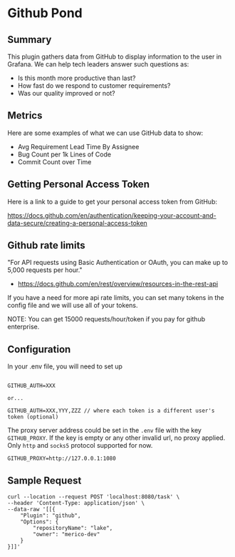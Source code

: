 # Github Pond

## Summary

This plugin gathers data from GitHub to display information to the user in Grafana. We can help tech leaders answer such questions as:

- Is this month more productive than last?
- How fast do we respond to customer requirements?
- Was our quality improved or not?

## Metrics

Here are some examples of what we can use GitHub data to show:
- Avg Requirement Lead Time By Assignee
- Bug Count per 1k Lines of Code
- Commit Count over Time

## Getting Personal Access Token

Here is a link to a guide to get your personal access token from GitHub:

https://docs.github.com/en/authentication/keeping-your-account-and-data-secure/creating-a-personal-access-token

## Github rate limits

"For API requests using Basic Authentication or OAuth, you can make up to 5,000 requests per hour."

- https://docs.github.com/en/rest/overview/resources-in-the-rest-api

If you have a need for more api rate limits, you can set many tokens in the config file and we will use all of your tokens.

NOTE: You can get 15000 requests/hour/token if you pay for github enterprise.

## Configuration

In your .env file, you will need to set up

```

GITHUB_AUTH=XXX

or...

GITHUB_AUTH=XXX,YYY,ZZZ // where each token is a different user's token (optional)
```

The proxy server address could be set in the `.env` file with the key `GITHUB_PROXY`. 
If the key is empty or any other invalid url, no proxy applied. Only `http` and `socks5` protocol supported for now.

```
GITHUB_PROXY=http://127.0.0.1:1080
```


## Sample Request

```
curl --location --request POST 'localhost:8080/task' \
--header 'Content-Type: application/json' \
--data-raw '[[{
    "Plugin": "github",
    "Options": {
        "repositoryName": "lake",
        "owner": "merico-dev"
    }
}]]'
```

